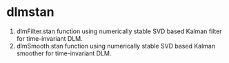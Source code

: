 # dlmstan
1. dlmFilter.stan function using numerically stable SVD based Kalman filter for time-invariant DLM.
2. dlmSmooth.stan function using numerically stable SVD based Kalman smoother for time-invariant DLM.

